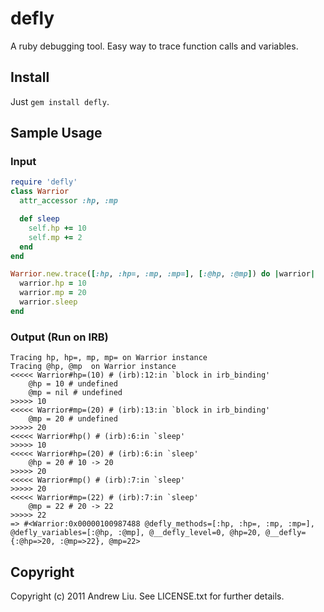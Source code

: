 # defly

A ruby debugging tool.  Easy way to trace function calls and variables.

## Install

Just `gem install defly`.

## Sample Usage

### Input

```ruby
require 'defly'
class Warrior
  attr_accessor :hp, :mp

  def sleep
    self.hp += 10
    self.mp += 2
  end
end

Warrior.new.trace([:hp, :hp=, :mp, :mp=], [:@hp, :@mp]) do |warrior|
  warrior.hp = 10
  warrior.mp = 20
  warrior.sleep
end
```

### Output (Run on IRB)

    Tracing hp, hp=, mp, mp= on Warrior instance
    Tracing @hp, @mp  on Warrior instance
    <<<<< Warrior#hp=(10) # (irb):12:in `block in irb_binding'
        @hp = 10 # undefined
        @mp = nil # undefined
    >>>>> 10
    <<<<< Warrior#mp=(20) # (irb):13:in `block in irb_binding'
        @mp = 20 # undefined
    >>>>> 20
    <<<<< Warrior#hp() # (irb):6:in `sleep'
    >>>>> 10
    <<<<< Warrior#hp=(20) # (irb):6:in `sleep'
        @hp = 20 # 10 -> 20
    >>>>> 20
    <<<<< Warrior#mp() # (irb):7:in `sleep'
    >>>>> 20
    <<<<< Warrior#mp=(22) # (irb):7:in `sleep'
        @mp = 22 # 20 -> 22
    >>>>> 22
    => #<Warrior:0x00000100987488 @defly_methods=[:hp, :hp=, :mp, :mp=], @defly_variables=[:@hp, :@mp], @__defly_level=0, @hp=20, @__defly={:@hp=>20, :@mp=>22}, @mp=22>


## Copyright

Copyright (c) 2011 Andrew Liu. See LICENSE.txt for
further details.

